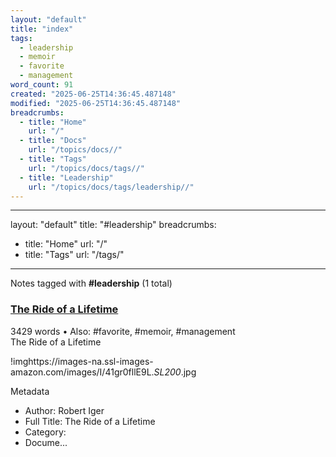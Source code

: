 ```yaml
---
layout: "default"
title: "index"
tags:
  - leadership
  - memoir
  - favorite
  - management
word_count: 91
created: "2025-06-25T14:36:45.487148"
modified: "2025-06-25T14:36:45.487148"
breadcrumbs:
  - title: "Home"
    url: "/"
  - title: "Docs"
    url: "/topics/docs//"
  - title: "Tags"
    url: "/topics/docs/tags//"
  - title: "Leadership"
    url: "/topics/docs/tags/leadership//"
---
```

---
layout: "default"
title: "#leadership"
breadcrumbs:
  - title: "Home"
    url: "/"
  - title: "Tags"
    url: "/tags/"
---
Notes tagged with **#leadership** (1 total)

<div class="note-grid">

<div class="note-card">
    <h3><a href="highlights/books/the-ride-of-a-lifetime/">The Ride of a Lifetime</a></h3>
    <div class="note-meta">
        3429 words
        • Also: #favorite, #memoir, #management
    </div>
    <div class="note-excerpt">The Ride of a Lifetime

!imghttps://images-na.ssl-images-amazon.com/images/I/41gr0fllE9L._SL200_.jpg

 Metadata

- Author: Robert Iger
- Full Title: The Ride of a Lifetime
- Category:
- Docume...</div>
</div>
</div>